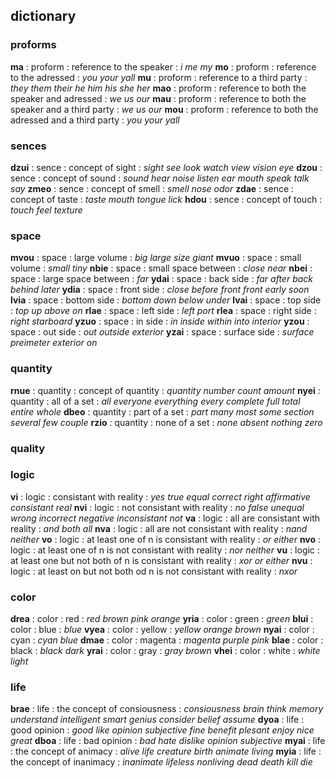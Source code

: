 
## dictionary

### proforms

**ma** : proform : reference to the speaker : *i* *me* *my*
**mo** : proform : reference to the adressed : *you* *your* *yall*
**mu** : proform : reference to a third party : *they* *them* *their* *he* *him* *his* *she* *her*
**mao** : proform : reference to both the speaker and adressed : *we* *us* *our*
**mau** : proform : reference to both the speaker and a third party : *we* *us* *our*
**mou** : proform : reference to both the adressed and a third party : *you* *your* *yall*

### sences

**dzui** : sence : concept of sight : *sight* *see* *look* *watch* *view* *vision* *eye*
**dzou** : sence : concept of sound : *sound* *hear* *noise* *listen* *ear* *mouth* *speak* *talk* *say*
**zmeo** : sence : concept of smell : *smell* *nose* *odor*
**zdae** : sence : concept of taste : *taste* *mouth* *tongue* *lick*
**hdou** : sence : concept of touch : *touch* *feel* *texture*

### space

**mvou** : space : large volume : *big* *large* *size* *giant*
**mvuo** : space : small volume : *small* *tiny*
**nbie** : space : small space between : *close* *near*
**nbei** : space : large space between : *far*
**ydai** : space : back side : *far* *after* *back* *behind* *later*
**ydia** : space : front side : *close* *before* *front* *front* *early* *soon*
**lvia** : space : bottom side : *bottom* *down* *below* *under*
**lvai** : space : top side : *top* *up* *above* *on*
**rlae** : space : left side : *left* *port*
**rlea** : space : right side : *right* *starboard*
**yzuo** : space : in side : *in* *inside* *within* *into* *interior*
**yzou** : space : out side : *out* *outside* *exterior*
**yzai** : space : surface side : *surface* *preimeter* *exterior* *on*

### quantity

**rnue** : quantity : concept of quantity : *quantity* *number* *count* *amount*
**nyei** : quantity : all of a set : *all* *everyone* *everything* *every* *complete* *full* *total* *entire* *whole*
**dbeo** : quantity : part of a set : *part* *many* *most* *some* *section* *several* *few* *couple*
**rzio** : quantity : none of a set : *none* *absent* *nothing* *zero*

### quality

### logic

**vi** : logic : consistant with reality : *yes* *true* *equal* *correct* *right* *affirmative* *consistant* *real*
**nvi** : logic : not consistant with reality : *no* *false* *unequal* *wrong* *incorrect* *negative* *inconsistant* *not*
**va** : logic : all are consistant with reality : *and* *both* *all*
**nva** : logic : all are not consistant with reality : *nand* *neither*
**vo** : logic : at least one of n is consistant with reality : *or* *either*
**nvo** : logic : at least one of n is not consistant with reality : *nor* *neither*
**vu** : logic : at least one but not both of n is consistant with reality : *xor* *or* *either*
**nvu** : logic : at least on but not both od n is not consistant with reality : *nxor*

### color

**drea** : color : red : *red* *brown* *pink* *orange*
**yria** : color : green : *green*
**blui** : color : blue : *blue*
**vyea** : color : yellow : *yellow* *orange* *brown*
**nyai** : color : cyan : *cyan* *blue*
**dmae** : color : magenta : *magenta* *purple* *pink*
**blae** : color : black : *black* *dark*
**yrai** : color : gray : *gray* *brown*
**vhei** : color : white : *white* *light*

### life

**brae** : life : the concept of consiousness : *consiousness* *brain* *think* *memory* *understand* *intelligent* *smart* *genius* *consider* *belief* *assume*
**dyoa** : life : good opinion : *good* *like* *opinion* *subjective* *fine* *benefit* *plesant* *enjoy* *nice* *great*
**dboa** : life : bad opinion : *bad* *hate* *dislike* *opinion* *subjective*
**myai** : life : the concept of animacy : *alive* *life* *creature* *birth* *animate* *living*
**myia** : life : the concept of inanimacy : *inanimate* *lifeless* *nonliving* *dead* *death* *kill* *die*
